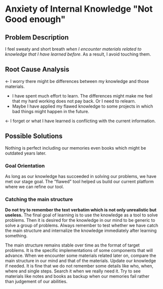 # Anxiety of Internal Knowledge "Not Good enough"

## Problem Description

I feel sweaty and short breath *when I encounter materials related to knowledge that I have learned before*. As a result, I avoid touching them.

## Root Cause Analysis

<- I worry there might be differences between my knowledge and those materials. 
	
- I have spent much effort to learn. The differences might make me feel that my hard working does not pay back. Or I need to relearn. 
- Maybe I have applied my flawed knowledge to some projects in which bad things might happen in the future.
  
<- I forget or what I have learned is conflicting with the current information.
  
## Possible Solutions

Nothing is perfect including our memories even books which might be outdated years later.

### Goal Orientation 

As long as our knowledge has succeeded in solving our problems, we have met our stage goal. The "flawed" tool helped us build our current platform where we can refine our tool. 

### Catching the main structure

**Do not try to remember the text verbatim which is not only unrealistic but useless.** The final goal of learning is to use the knowledge as a tool to solve problems. Then it is desired for the knowledge in our mind to be generic to solve a group of problems. Always remember to test whether we have catch the main structure and internalize the knowledge immediately after learning something. 

  The main structure remains stable over time as the format of target problems. It is the specific implementations of some components that will advance. When we encounter some materials related later on, compare the main structure in our mind and that of the materials. Update our knowledge if needed. It is fine that we do not remember some details like who, when, where and single steps. Search it when we really need it. Try to see materials like notes and books as backup when our memories fail rather than judgement of our abilities. 


<!--stackedit_data:
eyJoaXN0b3J5IjpbNjkzNDM2ODA5XX0=
-->